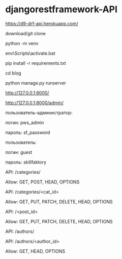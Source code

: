  # djangorestframework-API #
https://d9-drf-api.herokuapp.com/

download/git clone

python -m venv

env\Scripts\activate.bat

pip install -r requirements.txt

cd blog

python manage.py runserver

http://127.0.0.1:8000/

http://127.0.0.1:8000/admin/

пользователь-администратор:

логин: pws_admin

пароль: sf_password

пользователь:

логин: guest

пароль: skillfaktory

API: /categories/

Allow: GET, POST, HEAD, OPTIONS

API: /categories/<cat_id>

Allow: GET, PUT, PATCH, DELETE, HEAD, OPTIONS

API: /<post_id>

Allow: GET, PUT, PATCH, DELETE, HEAD, OPTIONS

API: /authors/

API: /authors/<author_id>

Allow: GET, HEAD, OPTIONS

